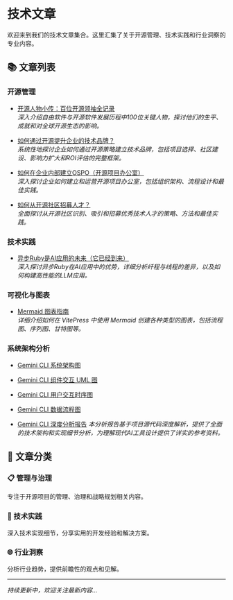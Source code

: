 # 技术文章

欢迎来到我们的技术文章集合。这里汇集了关于开源管理、技术实践和行业洞察的专业内容。

## 📚 文章列表

### 开源管理

- [开源人物小传：百位开源领袖全记录](/articles/top-100-opensoure-character)  
  *深入介绍自由软件与开源软件发展历程中100位关键人物，探讨他们的生平、成就和对全球开源生态的影响。*

- [如何通过开源提升企业的技术品牌？](/articles/open-source-tech-branding)  
  *系统性地探讨企业如何通过开源策略建立技术品牌，包括项目选择、社区建设、影响力扩大和ROI评估的完整框架。*

- [如何在企业内部建立OSPO（开源项目办公室）](/articles/ospo-guide)  
  *深入探讨企业如何建立和运营开源项目办公室，包括组织架构、流程设计和最佳实践。*
  
- [如何从开源社区招募人才？](/articles/recruiting-open-source-talent)  
  *全面探讨从开源社区识别、吸引和招募优秀技术人才的策略、方法和最佳实践。*

### 技术实践

- [异步Ruby是AI应用的未来（它已经到来）](/articles/async-ruby-ai-apps-future)  
  *深入探讨异步Ruby在AI应用中的优势，详细分析纤程与线程的差异，以及如何构建高性能的LLM应用。*

### 可视化与图表

- [Mermaid 图表指南](/articles/mermaid-diagram-guide)  
  *详细介绍如何在 VitePress 中使用 Mermaid 创建各种类型的图表，包括流程图、序列图、甘特图等。*

### 系统架构分析

- [Gemini CLI 系统架构图](/articles/gemini-cli-system-architecture)

- [Gemini CLI 组件交互 UML 图](/articles/gemini-cli-component-interaction-uml)

- [Gemini CLI 用户交互时序图](/articles/gemini-cli-user-interaction-sequence)

- [Gemini CLI 数据流程图](/articles/gemini-cli-data-flow-diagram)

- [Gemini CLI 深度分析报告](/articles/gemini-cli-comprehensive-analysis-report)
  *本分析报告基于项目源代码深度解析，提供了全面的技术架构和实现细节分析，为理解现代AI工具设计提供了详实的参考资料。*

## 🎯 文章分类

### 📋 管理与治理
专注于开源项目的管理、治理和战略规划相关内容。

### 🔧 技术实践  
深入技术实现细节，分享实用的开发经验和解决方案。

### 🌐 行业洞察
分析行业趋势，提供前瞻性的观点和见解。

---

*持续更新中，欢迎关注最新内容...*